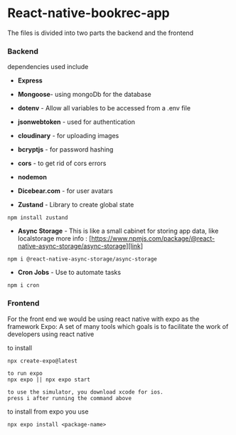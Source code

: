 # React-native-bookrec-app

The files is divided into two parts the backend and the frontend

### Backend
dependencies used include

- **Express**
-  **Mongoose**- using mongoDb for the database 
- **dotenv** - Allow all variables to be accessed from a .env file
- **jsonwebtoken** - used for authentication
- **cloudinary** - for uploading images
- **bcryptjs** - for password hashing
- **cors** - to get rid of cors errors
- **nodemon** 


- **Dicebear.com** - for user avatars
- **Zustand** - Library to create global state 
```
npm install zustand
```

- **Async Storage** - This is like a small cabinet for storing app data, like localstorage
more info : [https://www.npmjs.com/package/@react-native-async-storage/async-storage][link]
```
npm i @react-native-async-storage/async-storage
```

- **Cron Jobs** - Use to automate tasks
```
npm i cron
```

### Frontend
For the front end we would be using react native with expo as the framework
Expo: A set of many tools which goals is to facilitate the work of developers using react native

to install
```
npx create-expo@latest

to run expo
npx expo || npx expo start

to use the simulator, you download xcode for ios.
press i after running the command above

```
to install from expo you use
```
npx expo install <package-name>
```